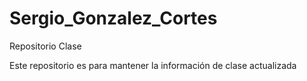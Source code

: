 # Sergio_Gonzalez_Cortes
Repositorio Clase

Este repositorio es para mantener la información de clase actualizada
